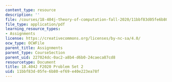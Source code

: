 ```yaml
---
content_type: resource
description: ''
file: /courses/18-404j-theory-of-computation-fall-2020/11bbf83d05fe6b80ef69e40e223ea78f_MIT18_404f20_hw2.pdf
file_type: application/pdf
learning_resource_types:
- Assignments
license: https://creativecommons.org/licenses/by-nc-sa/4.0/
ocw_type: OCWFile
parent_title: Assignments
parent_type: CourseSection
parent_uid: 227024dc-0ac2-a8b4-d6b0-24caeca87cd8
resourcetype: Document
title: 18.404J F2020 Problem Set 2
uid: 11bbf83d-05fe-6b80-ef69-e40e223ea78f
---
```


